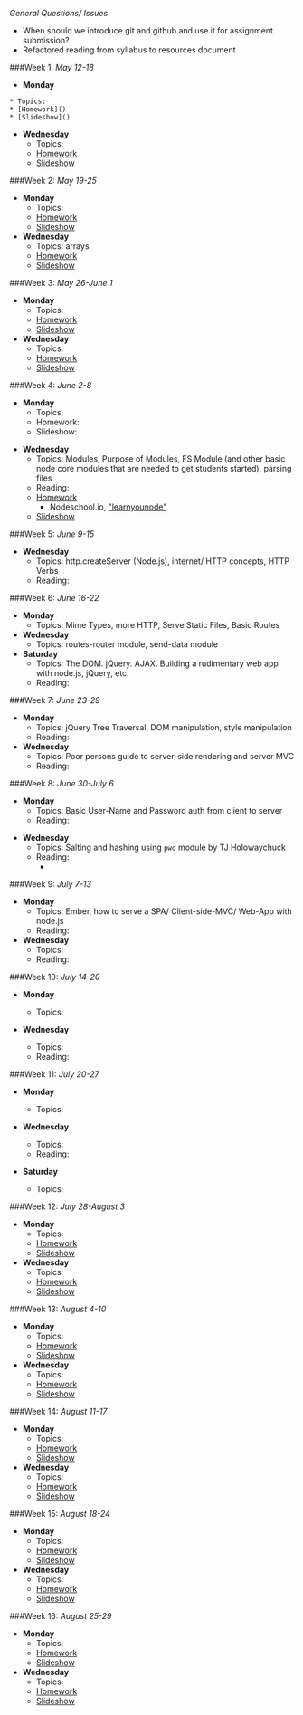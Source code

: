 *General Questions/ Issues*
- When should we introduce git and github and use it for assignment submission?
- Refactored reading from syllabus to resources document

###Week 1: *May 12-18*
+ **Monday**
<!-- BASIC JAVASCRIPT ONLY FOR ABOUT 4 WEEKS -->
    * Topics: 
    * [Homework]()
    * [Slideshow]()
+ **Wednesday**
    * Topics: 
    * [Homework]()
    * [Slideshow]()

###Week 2: *May 19-25*
+ **Monday**
    * Topics:
    * [Homework]()
    * [Slideshow]()
+ **Wednesday**
    * Topics: arrays
    * [Homework]()
    * [Slideshow]()


###Week 3: *May 26-June 1*
+ **Monday**
    * Topics: 
    * [Homework]()
    * [Slideshow]()
+ **Wednesday**
    * Topics: 
    * [Homework]()
    * [Slideshow]()


###Week 4: *June 2-8*
+ **Monday**
    * Topics:
    * Homework:
    * Slideshow:
    
<!-- NODE FROM WEEEK 4, Wednesday to the end of the course? -->
<!-- VANILLA JAVASCRIPT CAN CONTINUE INDEFINITELY IF WE WANT -->
<!-- VANILLA JAVASCRIPT CHALLENGES UNTIL THE END OF THE COURSE? -->

+ **Wednesday**
    * Topics: Modules, Purpose of Modules, FS Module (and other basic node core modules that are needed to get students started), parsing files
    * Reading:
    * [Homework]()
        - Nodeschool.io, ["learnyounode"](http://nodeschool.io/#learn-you-node)
    * [Slideshow]()
    
###Week 5: *June 9-15*
+ **Wednesday**
    * Topics: http.createServer (Node.js), internet/ HTTP concepts, HTTP Verbs
    * Reading:

###Week 6: *June 16-22*
+ **Monday**
    * Topics: Mime Types, more HTTP, Serve Static Files, Basic Routes
+ **Wednesday**
    * Topics: routes-router module, send-data module
+ **Saturday**
    * Topics: The DOM. jQuery. AJAX. Building a rudimentary web app with node.js, jQuery, etc.
    * Reading:

###Week 7: *June 23-29*
+ **Monday**
    * Topics: jQuery Tree Traversal, DOM manipulation, style manipulation
    * Reading:
+ **Wednesday**
    * Topics: Poor persons guide to server-side rendering and server MVC
    * Reading:


###Week 8: *June 30-July 6*
+ **Monday**
    * Topics: Basic User-Name and Password auth from client to server
    * Reading:
<!-- Individual Webb app Project Maybe? Use node and jQuery to serve up different, server-rendered pages that have jQuery functionality in them -->
+ **Wednesday**
    * Topics: Salting and hashing using `pwd` module by TJ Holowaychuck
    * Reading:
        - []()

<!-- INTRODUCE BASIC EMBER HERE BUT KEEP ON TEACHING NODE????? -->

###Week 9: *July 7-13*
+ **Monday**
    * Topics: Ember, how to serve a SPA/ Client-side-MVC/ Web-App with node.js
    * Reading:
+ **Wednesday**
    * Topics: 
    * Reading:

###Week 10: *July 14-20*
+ **Monday**
    * Topics:     

+ **Wednesday**
    * Topics: 
    * Reading:

###Week 11: *July 20-27*
+ **Monday**
    * Topics: 

+ **Wednesday**
    * Topics: 
    * Reading:
+ **Saturday**
    * Topics: 

<!-- CAPSTONE GROUPS START WITH ONE MONTH TO GO????? -->

###Week 12: *July 28-August 3*
+ **Monday**
    * Topics:
    * [Homework]()
    * [Slideshow]()
+ **Wednesday**
    * Topics:
    * [Homework]()
    * [Slideshow]()

###Week 13: *August 4-10*
+ **Monday**
    * Topics: 
    * [Homework]()
    * [Slideshow]()
+ **Wednesday**
    * Topics:
    * [Homework]()
    * [Slideshow]()

###Week 14: *August 11-17*
+ **Monday**
    * Topics:
    * [Homework]()
    * [Slideshow]()
+ **Wednesday**
    * Topics:
    * [Homework]()
    * [Slideshow]()

###Week 15: *August 18-24*
+ **Monday**
    * Topics:
    * [Homework]()
    * [Slideshow]()
+ **Wednesday**
    * Topics:
    * [Homework]()
    * [Slideshow]()

###Week 16: *August 25-29*
+ **Monday**
    * Topics:
    * [Homework]()
    * [Slideshow]()
+ **Wednesday**
    * Topics: 
    * [Homework]()
    * [Slideshow]()

